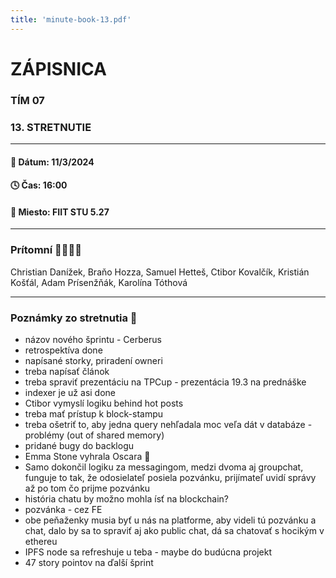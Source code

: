 ```yaml
---
title: 'minute-book-13.pdf'
---
```

# ZÁPISNICA

### TÍM 07

### 13. STRETNUTIE

--- 

#### 📆 Dátum: 11/3/2024

#### 🕓 Čas: 16:00

#### 📍 Miesto: FIIT STU 5.27

---

### Prítomní 👩‍👨‍👧‍👦

Christian Danížek, Braňo Hozza, Samuel Hetteš, Ctibor Kovalčík, Kristián Košťál, Adam Prísenžňák, Karolína Tóthová

 ---

### Poznámky zo stretnutia 📝
- názov nového šprintu - Cerberus
- retrospektíva done
- napísané storky, priradení owneri
- treba napísať článok
- treba spraviť prezentáciu na TPCup - prezentácia 19.3 na prednáške
- indexer je už asi done
- Ctibor vymyslí logiku behind hot posts
- treba mať prístup k block-stampu
- treba ošetriť to, aby jedna query nehľadala moc veľa dát v databáze - problémy (out of shared memory)
- pridané bugy do backlogu
- Emma Stone vyhrala Oscara 🙂
- Samo dokončil logiku za messagingom, medzi dvoma aj groupchat, funguje to tak, že odosielateľ posiela pozvánku, prijímateľ uvidí správy až po tom čo prijme pozvánku
- história chatu by možno mohla ísť na blockchain?
- pozvánka - cez FE
- obe peňaženky musia byť u nás na platforme, aby videli tú pozvánku a chat, dalo by sa to spraviť aj ako public chat, dá sa chatovať s hocikým v ethereu
- IPFS node sa refreshuje u teba - maybe do budúcna projekt
- 47 story pointov na ďalší šprint
